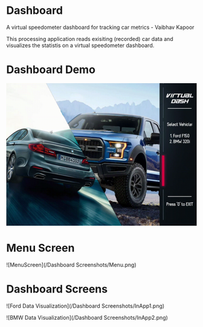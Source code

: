 #
# Dashboard

A virtual speedometer dashboard for tracking car metrics - Vaibhav Kapoor

This processing application reads exisiting (recorded) car data and visualizes the statistis on a virtual speedometer dashboard.

# Dashboard Demo
![Preview](/Screenshots/demo.gif)

# Menu Screen

![MenuScreen](/Dashboard Screenshots/Menu.png)

# Dashboard Screens

![Ford Data Visualization](/Dashboard Screenshots/InApp1.png)

![BMW Data Visualization](/Dashboard Screenshots/InApp2.png)
